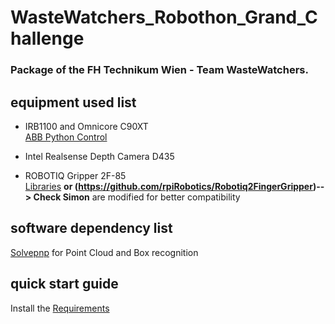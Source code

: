 # WasteWatchers_Robothon_Grand_Challenge

### Package of the FH Technikum Wien - Team WasteWatchers.


## equipment used list

- IRB1100 and Omnicore C90XT  
  [ABB Python Control](https://github.com/robotics/open_abb/wiki/Python-Control)

- Intel Realsense Depth Camera D435



- ROBOTIQ Gripper 2F-85  
[Libraries](https://github.com/frdedynamics/ros_robotiq_urcap_control) **or (https://github.com/rpiRobotics/Robotiq2FingerGripper)--> Check Simon**
are modified for better compatibility




## software dependency list

[Solvepnp](https://github.com/grzlr/solvepnp) for Point Cloud and Box recognition




## quick start guide

Install the [Requirements](wolfgangsrequirements.de)


